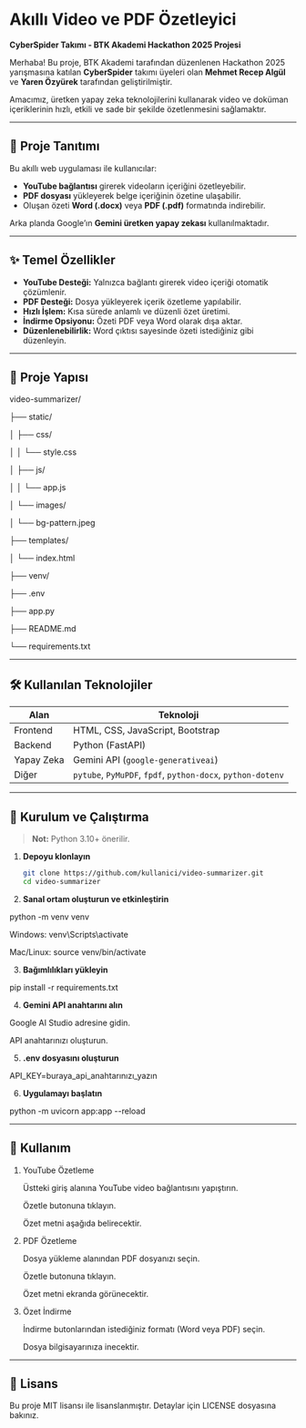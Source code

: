 # Akıllı Video ve PDF Özetleyici

**CyberSpider Takımı - BTK Akademi Hackathon 2025 Projesi**

Merhaba! Bu proje, BTK Akademi tarafından düzenlenen Hackathon 2025 yarışmasına katılan **CyberSpider** takımı üyeleri olan **Mehmet Recep Algül** ve **Yaren Özyürek** tarafından geliştirilmiştir.

Amacımız, üretken yapay zeka teknolojilerini kullanarak video ve doküman içeriklerinin hızlı, etkili ve sade bir şekilde özetlenmesini sağlamaktır.

---

## 📌 Proje Tanıtımı

Bu akıllı web uygulaması ile kullanıcılar:

- **YouTube bağlantısı** girerek videoların içeriğini özetleyebilir.
- **PDF dosyası** yükleyerek belge içeriğinin özetine ulaşabilir.
- Oluşan özeti **Word (.docx)** veya **PDF (.pdf)** formatında indirebilir.

Arka planda Google’ın **Gemini üretken yapay zekası** kullanılmaktadır.

---

## ✨ Temel Özellikler

- **YouTube Desteği:** Yalnızca bağlantı girerek video içeriği otomatik çözümlenir.
- **PDF Desteği:** Dosya yükleyerek içerik özetleme yapılabilir.
- **Hızlı İşlem:** Kısa sürede anlamlı ve düzenli özet üretimi.
- **İndirme Opsiyonu:** Özeti PDF veya Word olarak dışa aktar.
- **Düzenlenebilirlik:** Word çıktısı sayesinde özeti istediğiniz gibi düzenleyin.

---

## 📂 Proje Yapısı

video-summarizer/

├── static/

│ ├── css/

│ │ └── style.css

│ ├── js/

│ │ └── app.js

│ └── images/

│ └── bg-pattern.jpeg

├── templates/

│ └── index.html

├── venv/

├── .env

├── app.py

├── README.md

└── requirements.txt

---

## 🛠 Kullanılan Teknolojiler

| Alan       | Teknoloji                                                   |
| ---------- | ----------------------------------------------------------- |
| Frontend   | HTML, CSS, JavaScript, Bootstrap                            |
| Backend    | Python (FastAPI)                                            |
| Yapay Zeka | Gemini API (`google-generativeai`)                          |
| Diğer      | `pytube`, `PyMuPDF`, `fpdf`, `python-docx`, `python-dotenv` |

---

## 🚀 Kurulum ve Çalıştırma

> **Not:** Python 3.10+ önerilir.

1. **Depoyu klonlayın**
   ```bash
   git clone https://github.com/kullanici/video-summarizer.git
   cd video-summarizer

2. **Sanal ortam oluşturun ve etkinleştirin**

  python -m venv venv

  Windows: 
  venv\Scripts\activate

  Mac/Linux: 
  source venv/bin/activate

3. **Bağımlılıkları yükleyin**

  pip install -r requirements.txt

4. **Gemini API anahtarını alın**

  Google AI Studio adresine gidin.
  
  API anahtarınızı oluşturun.

5. **.env dosyasını oluşturun**

  API_KEY=buraya_api_anahtarınızı_yazın

6. **Uygulamayı başlatın**

  python -m uvicorn app:app --reload

---

## 📖 Kullanım

1. YouTube Özetleme

     Üstteki giriş alanına YouTube video bağlantısını yapıştırın.

     Özetle butonuna tıklayın.
  
     Özet metni aşağıda belirecektir.

2. PDF Özetleme

     Dosya yükleme alanından PDF dosyanızı seçin.
  
     Özetle butonuna tıklayın.
  
     Özet metni ekranda görünecektir.

3. Özet İndirme

     İndirme butonlarından istediğiniz formatı (Word veya PDF) seçin.
  
     Dosya bilgisayarınıza inecektir.

---

## 📜 Lisans
Bu proje MIT lisansı ile lisanslanmıştır. Detaylar için LICENSE dosyasına bakınız.
